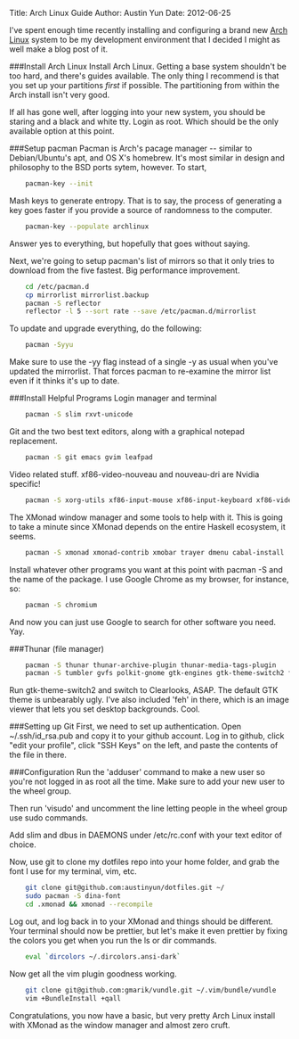 Title: Arch Linux Guide
Author: Austin Yun
Date: 2012-06-25

I've spent enough time recently installing and configuring a brand new [Arch
Linux](http://www.archlinux.org) system to be my development environment that I
decided I might as well make a blog post of it.

###Install Arch Linux
Install Arch Linux. Getting a base system shouldn't be too hard, and there's
guides available. The only thing I recommend is that you set up your partitions
_first_ if possible. The partitioning from within the Arch install isn't very
good.

If all has gone well, after logging into your new system, you should be staring
and a black and white tty. Login as root. Which should be the only available
option at this point.

###Setup pacman
Pacman is Arch's pacage manager -- similar to Debian/Ubuntu's apt, and OS X's
homebrew. It's most similar in design and philosophy to the BSD ports sytem,
however. To start,

```bash
    pacman-key --init 
```
Mash keys to generate entropy. That is to say, the process of generating a key
goes faster if you provide a source of randomness to the computer.

```bash
    pacman-key --populate archlinux
```

Answer yes to everything, but hopefully that goes without saying.

Next, we're going to setup pacman's list of mirrors so that it only tries to
download from the five fastest. Big performance improvement.

```bash
    cd /etc/pacman.d
    cp mirrorlist mirrorlist.backup
    pacman -S reflector
    reflector -l 5 --sort rate --save /etc/pacman.d/mirrorlist
```

To update and upgrade everything, do the following:

```bash
    pacman -Syyu
```

Make sure to use the -yy flag instead of a single -y as usual when you've
updated the mirrorlist. That forces pacman to re-examine the mirror list even if
it thinks it's up to date.

###Install Helpful Programs
Login manager and terminal

```bash
    pacman -S slim rxvt-unicode
```

Git and the two best text editors, along with a graphical notepad replacement.

```bash
    pacman -S git emacs gvim leafpad
```

Video related stuff. xf86-video-nouveau and nouveau-dri are Nvidia specific!

```bash
    pacman -S xorg-utils xf86-input-mouse xf86-input-keyboard xf86-video-nouveau nouveau-dri
```

The XMonad window manager and some tools to help with it. This is going to take
a minute since XMonad depends on the entire Haskell ecosystem, it seems.

```bash
    pacman -S xmonad xmonad-contrib xmobar trayer dmenu cabal-install
```

Install whatever other programs you want at this point with pacman -S and the
name of the package. I use Google Chrome as my browser, for instance, so:

```bash
    pacman -S chromium
```

And now you can just use Google to search for other software you need. Yay.

###Thunar (file manager)
```bash
    pacman -S thunar thunar-archive-plugin thunar-media-tags-plugin
    pacman -S tumbler gvfs polkit-gnome gtk-engines gtk-theme-switch2 feh
```

Run gtk-theme-switch2 and switch to Clearlooks, ASAP. The default GTK theme is
unbearably ugly. I've also included 'feh' in there, which is an image viewer
that lets you set desktop backgrounds. Cool.

###Setting up Git
First, we need to set up authentication. Open ~/.ssh/id\_rsa.pub and copy it to
your github account. Log in to github, click "edit your profile", click "SSH
Keys" on the left, and paste the contents of the file in there.

###Configuration
Run the 'adduser' command to make a new user so you're not logged in as root all
the time. Make sure to add your new user to the wheel group.

Then run 'visudo' and uncomment the line letting people in the wheel group use
sudo commands.

Add slim and dbus in DAEMONS under /etc/rc.conf with your text editor of choice.

Now, use git to clone my dotfiles repo into your home folder, and grab the font
I use for my terminal, vim, etc.

```bash
    git clone git@github.com:austinyun/dotfiles.git ~/
    sudo pacman -S dina-font
    cd .xmonad && xmonad --recompile
```

Log out, and log back in to your XMonad and things should be different. Your
terminal should now be prettier, but let's make it even prettier by fixing the
colors you get when you run the ls or dir commands.

```bash
    eval `dircolors ~/.dircolors.ansi-dark`
```

Now get all the vim plugin goodness working.

```bash
    git clone git@github.com:gmarik/vundle.git ~/.vim/bundle/vundle
    vim +BundleInstall +qall
```

Congratulations, you now have a basic, but very pretty Arch Linux install with
XMonad as the window manager and almost zero cruft.
